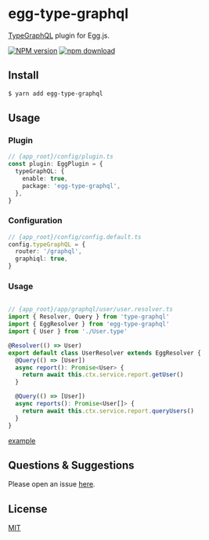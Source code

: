 # egg-type-graphql

[TypeGraphQL](https://typegraphql.ml/) plugin for Egg.js.

[![NPM version][npm-image]][npm-url]
[![npm download][download-image]][download-url]

[npm-image]: https://img.shields.io/npm/v/egg-type-graphql.svg?style=flat-square
[npm-url]: https://npmjs.org/package/egg-type-graphql
[download-image]: https://img.shields.io/npm/dm/egg-type-graphql.svg?style=flat-square
[download-url]: https://npmjs.org/package/egg-type-graphql

<!--
Description here.
-->

## Install

```bash
$ yarn add egg-type-graphql
```

## Usage

### Plugin

```ts
// {app_root}/config/plugin.ts
const plugin: EggPlugin = {
  typeGraphQL: {
    enable: true,
    package: 'egg-type-graphql',
  },
}
```

### Configuration

```ts
// {app_root}/config/config.default.ts
config.typeGraphQL = {
  router: '/graphql',
  graphiql: true,
}
```

### Usage

```ts

// {app_root}/app/graphql/user/user.resolver.ts
import { Resolver, Query } from 'type-graphql'
import { EggResolver } from 'egg-type-graphql'
import { User } from './User.type'

@Resolver(() => User)
export default class UserResolver extends EggResolver {
  @Query(() => [User])
  async report(): Promise<User> {
    return await this.ctx.service.report.getUser()
  }

  @Query(() => [User])
  async reports(): Promise<User[]> {
    return await this.ctx.service.report.queryUsers()
  }
}


````

[example](https://github.com/forsigner/egg-type-graphql/tree/master/example)

## Questions & Suggestions

Please open an issue [here](https://github.com/forsigner/egg-type-graphql/issues).

## License

[MIT](LICENSE)
